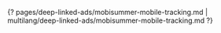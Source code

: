 {? pages/deep-linked-ads/mobisummer-mobile-tracking.md | multilang/deep-linked-ads/mobisummer-mobile-tracking.md ?}
